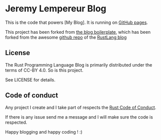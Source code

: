 # Jeremy Lempereur Blog

This is the code that powers [My Blog]. It is running
on [GitHub pages].

[the rustlang blog boilerplate]: https://blog.jeremylempereur.com
[GitHub pages]: https://pages.github.com/

This project has been forked from [the blog boilerplate](https://github.com/o0Ignition0o/rust-lang-blog-boilerplate), which has been forked from the awesome [github repo](https://github.com/rust-lang/blog.rust-lang.org) of the [RustLang blog](https://blog.rust-lang.org/)

## License

The Rust Programming Language Blog is primarily distributed under the terms of
CC-BY 4.0. 
So is this project.

See LICENSE for details.

## Code of conduct

Any project I create and I take part of respects the [Rust Code of Conduct](CODE_OF_CONDUCT.md).

If there is any issue send me a message and I will make sure the code is respected.

Happy blogging and happy coding ! :)